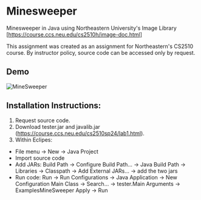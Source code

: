 # Minesweeper
Minesweeper in Java using Northeastern University's Image Library [https://course.ccs.neu.edu/cs2510h/image-doc.html]

This assignment was created as an assignment for Northeastern's CS2510 course. By instructor policy, source code can be accessed only by request.
## Demo
![MineSweeper](https://github.com/sf0628/minesweeper/assets/148008966/66b1ade9-20dd-46bf-820e-d08672ab9f57)
## Installation Instructions:
1. Request source code.
2. Download tester.jar and javalib.jar (https://course.ccs.neu.edu/cs2510sp24/lab1.html).
3. Within Eclipes:
  - File menu -> New -> Java Project
  - Import source code
  - Add JARs: Build Path -> Configure Build Path... -> Java Build Path -> Libraries ->
    Classpath -> Add External JARs... -> add the two jars
  - Run code: Run -> Run Configurations -> Java Application -> New Configuration
    Main Class -> Search... -> tester.Main
    Arguments -> ExamplesMineSweeper
    Apply -> Run

